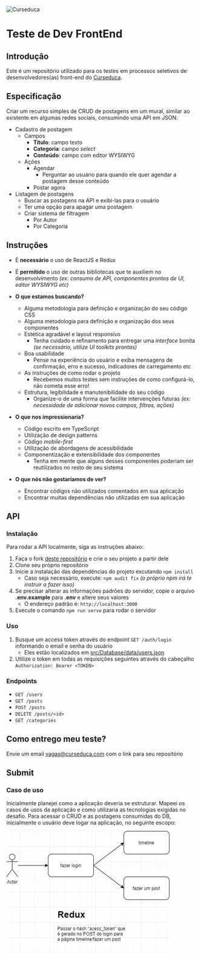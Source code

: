 ![Curseduca](https://curseduca.com/application/images/logo-250px.png)

# Teste de Dev FrontEnd

## Introdução
Este é um repositório utilizado para os testes em processos seletivos de desenvolvedores(as) front-end do [Curseduca](https://curseduca.com).

## Especificação
Criar um recurso simples de CRUD de postagens em um mural, similar ao existente em algumas redes sociais, consumindo uma API em JSON.

- Cadastro de postagem
    - Campos
        - **Título**: campo texto
        - **Categoria**: campo _select_
        - **Conteúdo**: campo com editor WYSIWYG
    - Ações
        - Agendar
            - Perguntar ao usuário para quando ele quer agendar a postagem desse conteúdo
        - Postar agora
- Listagem de postagens
    - Buscar as postagens na API e exibi-las para o usuário
    - Ter uma opção para apagar uma postagem
    - Criar sistema de filtragem
        - Por Autor
        - Por Categoria

## Instruções
- É **necessário** o uso de ReactJS e Redux
- É **permitido** o uso de outras bibliotecas que te auxiliem no desenvolvimento _(ex: consumo de API, componentes prontos de UI, editor WYSIWYG etc)_


- **O que estamos buscando?**
    - Alguma metodologia para definição e organização do seu código CSS
    - Alguma metodologia para definição e organização dos seus componentes
    - Estética agradável e layout responsivo
        - Tenha cuidado e refinamento para entregar uma _interface_ bonita _(se necessário, utilize UI toolkits prontas)_
    - Boa usabilidade
        - Pense na experiência do usuário e exiba mensagens de confirmação, erro e sucesso, indicadores de carregamento etc
    - As instruções de como rodar o projeto
        - Recebemos muitos testes sem instruções de como configurá-lo, não cometa esse erro! 
    - Estrutura, legibilidade e manutenibilidade do seu código
        - Organize-o de uma forma que facilite intervenções futuras _(ex: necessidade de adicionar novos campos, filtros, ações)_


- **O que nos impressionaria?**
    - Código escrito em TypeScript
    - Utilização de design patterns
    - Código _mobile-first_
    - Utilização de abordagens de acessibilidade
    - Componentização e extensibilidade dos componentes
        - Tenha em mente que alguns desses componentes poderiam ser reutilizados no resto de seu sistema


- **O que nós não gostaríamos de ver?**
    - Encontrar códigos não utilizados comentados em sua aplicação
    - Encontrar muitas dependências não utilizadas em sua aplicação

## API
### Instalação
Para rodar a API localmente, siga as instruções abaixo:

1. Faça o fork [deste repositório](https://github.com/curseduca/curseduca-frontend-react-test) e crie o seu projeto a partir dele
2. Clone seu próprio repositório
3. Inicie a instalação das dependências do projeto excutando `npm install`
    - Caso seja necessário, execute: `npm audit fix` _(o próprio npm irá te instruir a fazer isso)_
4. Se precisar alterar as informações padrões do servidor, copie o arquivo **.env.example** para **.env** e altere seus valores
    - O endereço padrão é: `http://localhost:3000`
5. Execute o comando `npm run serve` para rodar o servidor

### Uso
1. Busque um access token através do endpoint `GET /auth/login` informando o email e senha do usuário
    - Eles estão localizados em [src/Database/data/users.json](https://github.com/curseduca/curseduca-frontend-react-test/blob/master/src/Database/data/users.json)
2. Utilize o token em todas as requisições seguintes através do cabeçalho `Authorization: Bearer <TOKEN>`

### Endpoints 
- `GET /users`
- `GET /posts`
- `POST /posts`
- `DELETE /posts/<id>`
- `GET /categories`

## Como entrego meu teste?
Envie um email [vagas@curseduca.com](vagas@curseduca.com) com o link para seu repositório

## Submit
### Caso de uso
Inicialmente planejei como a aplicação deveria se estruturar. Mapeei os casos de usos da aplicação e como utilizaria as tecnologias exigidas no desafio. Para acessar o
CRUD e as postagens consumidas do DB, inicialmente o usuário deve logar na aplicação, no seguinte escopo:

<img src="https://github.com/jgsneves/curseducaChallenge/blob/master/desafio_curseduca.png" />
